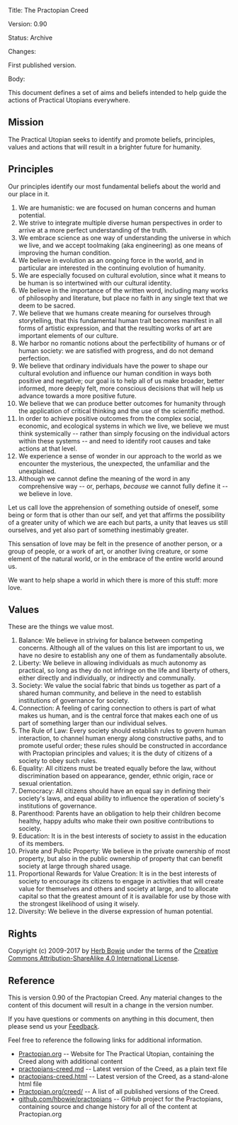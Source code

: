 Title: The Practopian Creed

Version: 0.90

Status: Archive

Changes: 

First published version.  

Body:

This document defines a set of aims and beliefs intended to help guide the actions of Practical Utopians everywhere. 

Mission
-------

The Practical Utopian seeks to identify and promote beliefs, principles, values and actions that will result in a brighter future for humanity. 

Principles
----------

Our principles identify our most fundamental beliefs about the world and our place in it.

1. We are humanistic: we are focused on human concerns and human potential.
2. We strive to integrate multiple diverse human perspectives in order to arrive at a more perfect understanding of the truth.
3. We embrace science as one way of understanding the universe in which we live, and we accept toolmaking (aka engineering) as one means of improving the human condition.
4. We believe in evolution as an ongoing force in the world, and in particular are interested in the continuing evolution of humanity.
5. We are especially focused on cultural evolution, since what it means to be human is so intertwined with our cultural identity.
6. We believe in the importance of the written word, including many works of philosophy and literature, but place no faith in any single text that we deem to be sacred.
7. We believe that we humans create meaning for ourselves through storytelling, that this fundamental human trait becomes manifest in all forms of artistic expression, and that the resulting works of art are important elements of our culture.
8. We harbor no romantic notions about the perfectibility of humans or of human society: we are satisfied with progress, and do not demand perfection.
9. We believe that ordinary individuals have the power to shape our cultural evolution and influence our human condition in ways both positive and negative; our goal is to help all of us make broader, better informed, more deeply felt, more conscious decisions that will help us advance towards a more positive future.
10. We believe that we can produce better outcomes for humanity through the application of critical thinking and the use of the scientific method.
11. In order to achieve positive outcomes from the complex social, economic, and ecological systems in which we live, we believe we must think systemically -- rather than simply focusing on the individual actors within these systems -- and need to identify root causes and take actions at that level.
12. We experience a sense of wonder in our approach to the world as we encounter the mysterious, the unexpected, the unfamiliar and the unexplained.
13. Although we cannot define the meaning of the word in any comprehensive way -- or, perhaps, *because* we cannot fully define it -- we believe in love.

Let us call love the apprehension of something outside of oneself, some being or form that is other than our self, and yet that affirms the possibility of a greater unity of which we are each but parts, a unity that leaves us still ourselves, and yet also part of something inestimably greater.

This sensation of love may be felt in the presence of another person, or a group of people, or a work of art, or another living creature, or some element of the natural world, or in the embrace of the entire world around us.

We want to help shape a world in which there is more of this stuff: more love.
	
Values
------

These are the things we value most.

1. Balance: We believe in striving for balance between competing concerns. Although all of the values on this list are important to us, we have no desire to establish any one of them as fundamentally absolute.
2. Liberty: We believe in allowing individuals as much autonomy as practical, so long as they do not infringe on the life and liberty of others, either directly and individually, or indirectly and communally.
3. Society: We value the social fabric that binds us together as part of a shared human community, and believe in the need to establish institutions of governance for society.
4. Connection: A feeling of caring connection to others is part of what makes us human, and is the central force that makes each one of us part of something larger than our individual selves.
5. The Rule of Law: Every society should establish rules to govern human interaction, to channel human energy along constructive paths, and to promote useful order; these rules should be constructed in accordance with Practopian principles and values; it is the duty of citizens of a society to obey such rules.
6. Equality: All citizens must be treated equally before the law, without discrimination based on appearance, gender, ethnic origin, race or sexual orientation.
7. Democracy: All citizens should have an equal say in defining their society's laws, and equal ability to influence the operation of society's institutions of governance.
8. Parenthood: Parents have an obligation to help their children become healthy, happy adults who make their own positive contributions to society.
9. Education: It is in the best interests of society to assist in the education of its members.
10. Private and Public Property: We believe in the private ownership of most property, but also in the public ownership of property that can benefit society at large through shared usage.
11. Proportional Rewards for Value Creation: It is in the best interests of society to encourage its citizens to engage in activities that will create value for themselves and others and society at large, and to allocate capital so that the greatest amount of it is available for use by those with the strongest likelihood of using it wisely.
12. Diversity:  We believe in the diverse expression of human potential.


Rights
------

Copyright (c) 2009-2017 by [Herb Bowie][5] under the terms of the [Creative Commons Attribution-ShareAlike 4.0 International License][6].


Reference
---------

This is version 0.90 of the Practopian Creed. Any material changes to the content of this document will result in a change in the version number. 

If you have questions or comments on anything in this document, then please send us your [Feedback][8].  

Feel free to reference the following links for additional information. 

* [Practopian.org][1] -- Website for The Practical Utopian, containing the Creed along with additional content 
* [practopians-creed.md][2] -- Latest version of the Creed, as a plain text file 
* [practopians-creed.html][3] -- Latest version of the Creed, as a stand-alone html file 
* [Practopian.org/creed/][7] -- A list of all published versions of the Creed. 
* [github.com/hbowie/practopians][4] -- GitHub project for the Practopians, containing source and change history for all of the content at Practopian.org 

[1]: https://www.Practopian.org/
[2]: https://www.Practopian.org/creed/practopians-creed.md
[3]: https://www.Practopian.org/creed/practopians-creed.html
[4]: https://github.com/hbowie/practopian2/
[5]: http://www.herbbowie.com
[6]: http://creativecommons.org/licenses/by-sa/4.0/
[7]: https://www.Practopian.org/creed/index.html
[8]: mailto:feedback@Practopian.org

